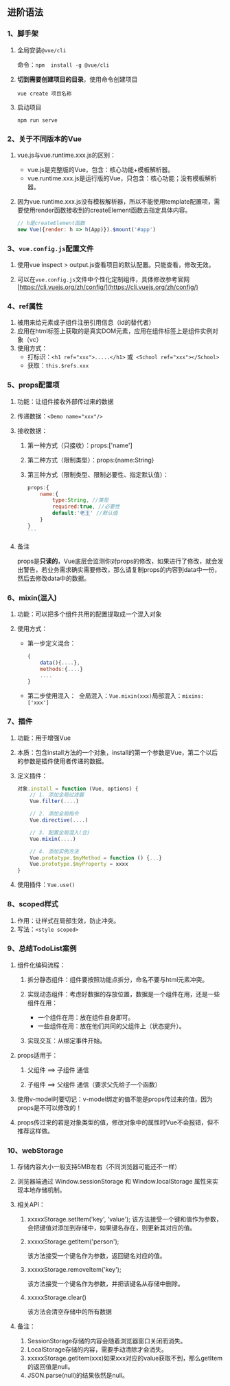 ## 进阶语法

### 1、脚手架

1. 全局安装`@vue/cli`

    命令：`npm  install -g @vue/cli`

2. **切到需要创建项目的目录**，使用命令创建项目

    `vue create 项目名称`

3. 启动项目

    `npm run serve`

### 2、关于不同版本的Vue

1. vue.js与vue.runtime.xxx.js的区别：
    - vue.js是完整版的Vue，包含：核心功能+模板解析器。
    - vue.runtime.xxx.js是运行版的Vue，只包含：核心功能；没有模板解析器。

2. 因为vue.runtime.xxx.js没有模板解析器，所以不能使用template配置项，需要使用render函数接收到的createElement函数去指定具体内容。

    ```javascript
    // h是createElement函数
    new Vue({render: h => h(App)}).$mount('#app')
    ```

### 3、`vue.config.js`配置文件

1. 使用vue inspect > output.js查看项目的默认配置。只能查看，修改无效。

2. 可以在`vue.config.js`文件中个性化定制组件，具体修改参考官网 [https://cli.vuejs.org/zh/config/](https://cli.vuejs.org/zh/config/)

### 4、ref属性

1. 被用来给元素或子组件注册引用信息（id的替代者）
2. 应用在html标签上获取的是真实DOM元素，应用在组件标签上是组件实例对象（vc）
3. 使用方式：
    - 打标识：`<h1 ref="xxx">.....</h1>` 或` <School ref="xxx"></School>`
    - 获取：`this.$refs.xxx`

### 5、props配置项

1. 功能：让组件接收外部传过来的数据

2. 传递数据：`<Demo name="xxx"/>`

3. 接收数据：

    1. 第一种方式（只接收）：props:['name'] 

    3. 第二种方式（限制类型）：props:{name:String}

    3. 第三种方式（限制类型、限制必要性、指定默认值）：

        `````javascript
        props:{
            name:{
                type:String, //类型
                required:true, //必要性
                default:'老王' //默认值
            }
        }
        ```
4. 备注

    props是**只读的**，Vue底层会监测你对props的修改，如果进行了修改，就会发出警告，若业务需求确实需要修改，那么请复制props的内容到data中一份，然后去修改data中的数据。

### 6、mixin(混入)

1. 功能：可以把多个组件共用的配置提取成一个混入对象

2. 使用方式：

    - 第一步定义混合：

        ```javascript
        {
            data(){....},
            methods:{....}
            ....
        }
        ```
    - 第二步使用混入：
​       全局混入：`Vue.mixin(xxx)`​ 局部混入：`mixins:['xxx']`

### 7、插件

1. 功能：用于增强Vue

2. 本质：包含install方法的一个对象，install的第一个参数是Vue，第二个以后的参数是插件使用者传递的数据。

3. 定义插件：

    ```javascript
    对象.install = function (Vue, options) {
        // 1. 添加全局过滤器
        Vue.filter(....)

        // 2. 添加全局指令
        Vue.directive(....)

        // 3. 配置全局混入(合)
        Vue.mixin(....)

        // 4. 添加实例方法
        Vue.prototype.$myMethod = function () {...}
        Vue.prototype.$myProperty = xxxx
    }
    ```
4. 使用插件：`Vue.use()`

### 8、scoped样式

1. 作用：让样式在局部生效，防止冲突。
2. 写法：`<style scoped>`

### 9、总结TodoList案例

1. 组件化编码流程：

    1. 拆分静态组件：组件要按照功能点拆分，命名不要与html元素冲突。

    2. 实现动态组件：考虑好数据的存放位置，数据是一个组件在用，还是一些组件在用：
        - 一个组件在用：放在组件自身即可。
        - 一些组件在用：放在他们共同的父组件上（状态提升）。
    3. 实现交互：从绑定事件开始。

2. props适用于：

    1. 父组件 ==> 子组件 通信

    2. 子组件 ==> 父组件 通信（要求父先给子一个函数）

3. 使用v-model时要切记：v-model绑定的值不能是props传过来的值，因为props是不可以修改的！

4. props传过来的若是对象类型的值，修改对象中的属性时Vue不会报错，但不推荐这样做。

### 10、webStorage

1. 存储内容大小一般支持5MB左右（不同浏览器可能还不一样）

2. 浏览器端通过 Window.sessionStorage 和 Window.localStorage 属性来实现本地存储机制。

3. 相关API：

    1. xxxxxStorage.setItem('key', 'value'); 该方法接受一个键和值作为参数，会把键值对添加到存储中，如果键名存在，则更新其对应的值。

    2. xxxxxStorage.getItem('person');

        该方法接受一个键名作为参数，返回键名对应的值。

    3. xxxxxStorage.removeItem('key');

        该方法接受一个键名作为参数，并把该键名从存储中删除。

    4. xxxxxStorage.clear()

        该方法会清空存储中的所有数据

4. 备注：

    1. SessionStorage存储的内容会随着浏览器窗口关闭而消失。
    2. LocalStorage存储的内容，需要手动清除才会消失。
    3. xxxxxStorage.getItem(xxx)如果xxx对应的value获取不到，那么getItem的返回值是null。
    4. JSON.parse(null)的结果依然是null。



